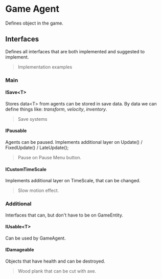 # Game Agent
Defines object in the game. 

## Interfaces
Defines all interfaces that are both implemented and suggested to implement.
> Implementation examples

### Main
#### ISave\<T>
Stores data\<T> from agents can be stored in save data. By data we can define things like: *transform*, *velocity*, *inventory*. 
> Save systems

#### IPausable
Agents can be paused. Implements additional layer on Update() / FixedUpdate() / LateUpdate();
> Pause on Pause Menu button.

#### ICustomTimeScale
Implements additional layer on TimeScale, that can be changed.
> Slow motion effect.

### Additional
Interfaces that can, but don't have to be on GameEntity.

#### IUsable\<T> 
Can be used by GameAgent.

#### IDamageable
Objects that have health and can be destroyed.
> Wood plank that can be cut with axe.

